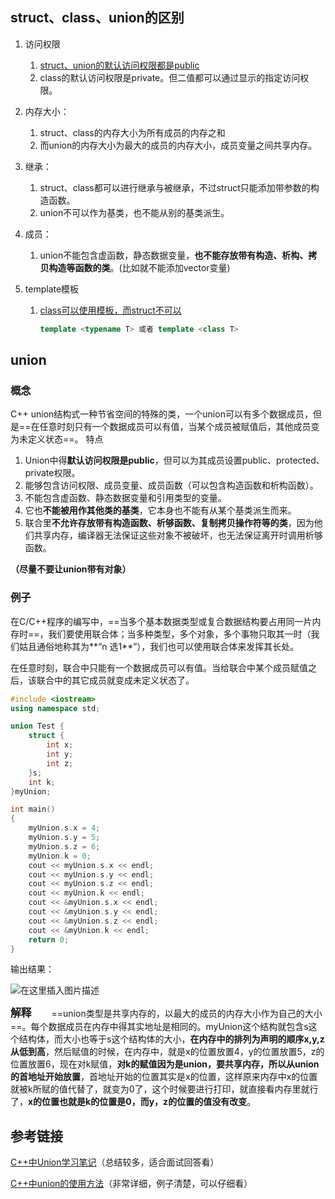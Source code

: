 ## struct、class、union的区别

1. 访问权限

   1. <u>struct、union的默认访问权限都是public</u>
   2. class的默认访问权限是private。但二值都可以通过显示的指定访问权限。

2. 内存大小：

   1. struct、class的内存大小为所有成员的内存之和
   2. 而union的内存大小为最大的成员的内存大小，成员变量之间共享内存。

3. 继承：

   1. struct、class都可以进行继承与被继承，不过struct只能添加带参数的构造函数。
   2. union不可以作为基类，也不能从别的基类派生。

4. 成员：

   1. union不能包含虚函数，静态数据变量，**也不能存放带有构造、析构、拷贝构造等函数的类**。(比如就不能添加vector变量)

5. template模板

   1. <u>class可以使用模板，而struct不可以</u>

      ```cpp
      template <typename T> 或者 template <class T>
      ```

      

## union

### 概念

C++ union结构式一种节省空间的特殊的类，一个union可以有多个数据成员，但是==在任意时刻只有一个数据成员可以有值，当某个成员被赋值后，其他成员变为未定义状态==。
特点

1. Union中得**默认访问权限是public**，但可以为其成员设置public、protected、private权限。
2. 能够包含访问权限、成员变量、成员函数（可以包含构造函数和析构函数）。
3. 不能包含虚函数、静态数据变量和引用类型的变量。
4. 它也**不能被用作其他类的基类**，它本身也不能有从某个基类派生而来。
5. 联合里**不允许存放带有构造函数、析够函数、复制拷贝操作符等的类**，因为他们共享内存，编译器无法保证这些对象不被破坏，也无法保证离开时调用析够函数。

**（尽量不要让union带有对象）**

### 例子

在C/C++程序的编写中，==当多个基本数据类型或复合数据结构要占用同一片内存时==，我们要使用联合体；当多种类型，多个对象，多个事物只取其一时（我们姑且通俗地称其为**“n 选1**”），我们也可以使用联合体来发挥其长处。

在任意时刻，联合中只能有一个数据成员可以有值。当给联合中某个成员赋值之后，该联合中的其它成员就变成未定义状态了。

```C++
#include <iostream>
using namespace std;

union Test {
	struct {
		int x;
		int y;
		int z;
	}s;
	int k;
}myUnion;

int main()
{
	myUnion.s.x = 4;
	myUnion.s.y = 5;
	myUnion.s.z = 6;
	myUnion.k = 0;
	cout << myUnion.s.x << endl;
	cout << myUnion.s.y << endl;
	cout << myUnion.s.z << endl;
	cout << myUnion.k << endl;
	cout << &myUnion.s.x << endl;
	cout << &myUnion.s.y << endl;
	cout << &myUnion.s.z << endl;
	cout << &myUnion.k << endl;
	return 0;
}
```

输出结果：

![在这里插入图片描述](https://img-blog.csdnimg.cn/20200708105947537.png)

**<big>解释</big>**
　　==union类型是共享内存的，以最大的成员的内存大小作为自己的大小==。每个数据成员在内存中得其实地址是相同的。myUnion这个结构就包含s这个结构体，而大小也等于s这个结构体的大小，**在内存中的排列为声明的顺序x,y,z从低到高**，然后赋值的时候，在内存中，就是x的位置放置4，y的位置放置5，z的位置放置6，现在对k赋值，**对k的赋值因为是union，要共享内存，所以从union的首地址开始放置**，首地址开始的位置其实是x的位置，这样原来内存中x的位置就被k所赋的值代替了，就变为0了，这个时候要进行打印，就直接看内存里就行了，**x的位置也就是k的位置是0，而y，z的位置的值没有改变**。

## 参考链接

[C++中Union学习笔记](https://blog.csdn.net/sinat_22078359/article/details/107201249)（总结较多，适合面试回答看）

[C++中union的使用方法](https://blog.csdn.net/hou09tian/article/details/80816445)（非常详细，例子清楚，可以仔细看）